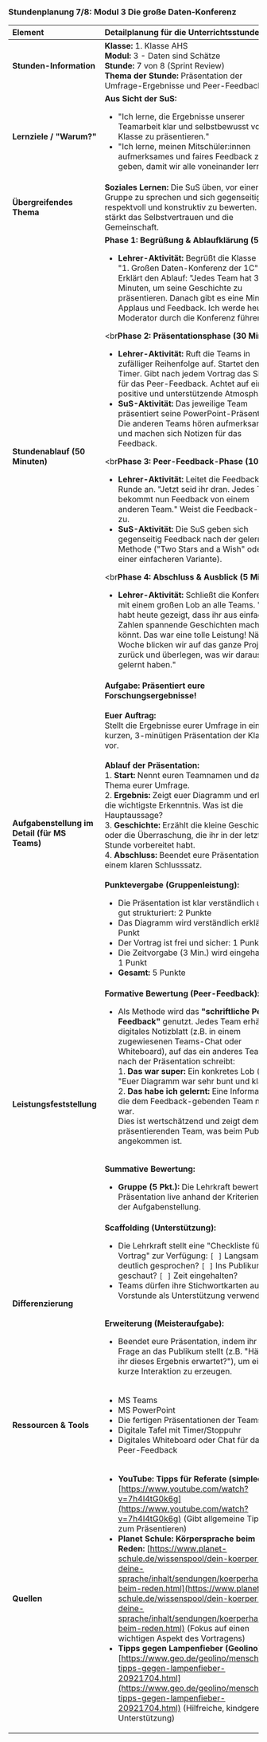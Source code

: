 ### **Stundenplanung 7/8: Modul 3 Die große Daten-Konferenz**

| **Element** | **Detailplanung für die Unterrichtsstunde** |
| :--- | :--- |
| **Stunden-Information** | **Klasse:** 1. Klasse AHS<br>**Modul:** 3 - Daten sind Schätze<br>**Stunde:** 7 von 8 (Sprint Review)<br>**Thema der Stunde:** Präsentation der Umfrage-Ergebnisse und Peer-Feedback. |
| **Lernziele / "Warum?"** | **Aus Sicht der SuS:**<br><ul><li>"Ich lerne, die Ergebnisse unserer Teamarbeit klar und selbstbewusst vor der Klasse zu präsentieren."</li><li>"Ich lerne, meinen Mitschüler:innen aufmerksames und faires Feedback zu geben, damit wir alle voneinander lernen."</li></ul> |
| **Übergreifendes Thema** | **Soziales Lernen:** Die SuS üben, vor einer Gruppe zu sprechen und sich gegenseitig respektvoll und konstruktiv zu bewerten. Dies stärkt das Selbstvertrauen und die Gemeinschaft. |
| **Stundenablauf (50 Minuten)** | **Phase 1: Begrüßung & Ablaufklärung (5 Min.)**<br><ul><li>**Lehrer-Aktivität:** Begrüßt die Klasse zur "1. Großen Daten-Konferenz der 1C". Erklärt den Ablauf: "Jedes Team hat 3 Minuten, um seine Geschichte zu präsentieren. Danach gibt es eine Minute Applaus und Feedback. Ich werde heute als Moderator durch die Konferenz führen."</li></ul><br**Phase 2: Präsentationsphase (30 Min.)**<br><ul><li>**Lehrer-Aktivität:** Ruft die Teams in zufälliger Reihenfolge auf. Startet den Timer. Gibt nach jedem Vortrag das Signal für das Peer-Feedback. Achtet auf eine positive und unterstützende Atmosphäre.</li><li>**SuS-Aktivität:** Das jeweilige Team präsentiert seine PowerPoint-Präsentation. Die anderen Teams hören aufmerksam zu und machen sich Notizen für das Feedback.</li></ul><br**Phase 3: Peer-Feedback-Phase (10 Min.)**<br><ul><li>**Lehrer-Aktivität:** Leitet die Feedback-Runde an. "Jetzt seid ihr dran. Jedes Team bekommt nun Feedback von einem anderen Team." Weist die Feedback-Paare zu.</li><li>**SuS-Aktivität:** Die SuS geben sich gegenseitig Feedback nach der gelernten Methode ("Two Stars and a Wish" oder einer einfacheren Variante).</li></ul><br**Phase 4: Abschluss & Ausblick (5 Min.)**<br><ul><li>**Lehrer-Aktivität:** Schließt die Konferenz mit einem großen Lob an alle Teams. "Ihr habt heute gezeigt, dass ihr aus einfachen Zahlen spannende Geschichten machen könnt. Das war eine tolle Leistung! Nächste Woche blicken wir auf das ganze Projekt zurück und überlegen, was wir daraus gelernt haben."</li></ul> |
| **Aufgabenstellung im Detail (für MS Teams)** | **Aufgabe: Präsentiert eure Forschungsergebnisse!**<br><br>**Euer Auftrag:**<br>Stellt die Ergebnisse eurer Umfrage in einer kurzen, 3-minütigen Präsentation der Klasse vor.<br><br>**Ablauf der Präsentation:**<br>1.  **Start:** Nennt euren Teamnamen und das Thema eurer Umfrage.<br>2.  **Ergebnis:** Zeigt euer Diagramm und erklärt die wichtigste Erkenntnis. Was ist die Hauptaussage?<br>3.  **Geschichte:** Erzählt die kleine Geschichte oder die Überraschung, die ihr in der letzten Stunde vorbereitet habt.<br>4.  **Abschluss:** Beendet eure Präsentation mit einem klaren Schlusssatz.<br><br>**Punktevergabe (Gruppenleistung):**<br><ul><li>Die Präsentation ist klar verständlich und gut strukturiert: 2 Punkte</li><li>Das Diagramm wird verständlich erklärt: 1 Punkt</li><li>Der Vortrag ist frei und sicher: 1 Punkt</li><li>Die Zeitvorgabe (3 Min.) wird eingehalten: 1 Punkt</li><li>**Gesamt:** 5 Punkte</li></ul> |
| **Leistungsfeststellung** | **Formative Bewertung (Peer-Feedback):**<br><ul><li>Als Methode wird das **"schriftliche Peer-Feedback"** genutzt. Jedes Team erhält ein digitales Notizblatt (z.B. in einem zugewiesenen Teams-Chat oder Whiteboard), auf das ein anderes Team nach der Präsentation schreibt:<br>    1.  **Das war super:** Ein konkretes Lob (z.B. "Euer Diagramm war sehr bunt und klar.").<br>    2.  **Das habe ich gelernt:** Eine Information, die dem Feedback-gebenden Team neu war.<br>Dies ist wertschätzend und zeigt dem präsentierenden Team, was beim Publikum angekommen ist.</li></ul><br>**Summative Bewertung:**<br><ul><li>**Gruppe (5 Pkt.):** Die Lehrkraft bewertet die Präsentation live anhand der Kriterien in der Aufgabenstellung.</li></ul> |
| **Differenzierung** | **Scaffolding (Unterstützung):**<br><ul><li>Die Lehrkraft stellt eine "Checkliste für den Vortrag" zur Verfügung: `[ ]` Langsam und deutlich gesprochen? `[ ]` Ins Publikum geschaut? `[ ]` Zeit eingehalten?</li><li>Teams dürfen ihre Stichwortkarten aus der Vorstunde als Unterstützung verwenden.</li></ul><br>**Erweiterung (Meisteraufgabe):**<br><ul><li>Beendet eure Präsentation, indem ihr eine Frage an das Publikum stellt (z.B. "Hättet ihr dieses Ergebnis erwartet?"), um eine kurze Interaktion zu erzeugen.</li></ul> |
| **Ressourcen & Tools** | <ul><li>MS Teams</li><li>MS PowerPoint</li><li>Die fertigen Präsentationen der Teams</li><li>Digitale Tafel mit Timer/Stoppuhr</li><li>Digitales Whiteboard oder Chat für das Peer-Feedback</li></ul> |
| **Quellen**| <ul><li>**YouTube: Tipps für Referate (simpleclub):** [https://www.youtube.com/watch?v=7h4I4tG0k6g](https://www.youtube.com/watch?v=7h4I4tG0k6g) (Gibt allgemeine Tipps zum Präsentieren)</li><li>**Planet Schule: Körpersprache beim Reden:** [https://www.planet-schule.de/wissenspool/dein-koerper-deine-sprache/inhalt/sendungen/koerperhaltung-beim-reden.html](https://www.planet-schule.de/wissenspool/dein-koerper-deine-sprache/inhalt/sendungen/koerperhaltung-beim-reden.html) (Fokus auf einen wichtigen Aspekt des Vortragens)</li><li>**Tipps gegen Lampenfieber (Geolino):** [https://www.geo.de/geolino/mensch/5-tipps-gegen-lampenfieber-20921704.html](https://www.geo.de/geolino/mensch/5-tipps-gegen-lampenfieber-20921704.html) (Hilfreiche, kindgerechte Unterstützung)</li></ul> |

